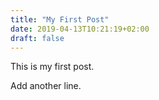 ```yaml
---
title: "My First Post"
date: 2019-04-13T10:21:19+02:00
draft: false
---
```

This is my first post.

Add another line.
